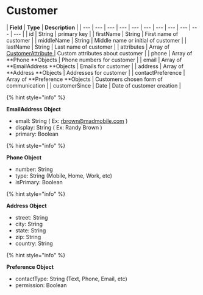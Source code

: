 # Customer

| **Field** | **Type** | **Description** |
| --- | --- | --- | --- | --- | --- | --- | --- | --- | --- | --- |
| id | String | primary key |
| firstName | String | First name of customer |
| middleName | String | Middle name or initial of customer |
| lastName | String | Last name of customer |
| attributes | Array of [CustomerAttribute ](customerattribute.md) | Custom attributes about customer |
| phone | Array of **Phone **Objects | Phone numbers for customer |
| email | Array of **EmailAddress **Objects | Emails for customer |
| address | Array of **Address **Objects | Addresses for customer |
| contactPreference | Array of **Preference **Objects | Customers chosen form of communication |
| customerSince | Date | Date of customer creation |

{% hint style="info" %}

**EmailAddress Object**

* email: String \( Ex: rbrown@madmobile.com \)
* display: String \( Ex: Randy Brown \)
* primary: Boolean

{% hint style="info" %}

**Phone Object**

* number: String
* type: String \(Mobile, Home, Work, etc\)
* isPrimary: Boolean

{% hint style="info" %}

**Address Object**

* street: String
* city: String
* state: String
* zip: String
* country: String

{% hint style="info" %}

**Preference Object**

* contactType: String \(Text, Phone, Email, etc\)
* permission: Boolean

